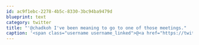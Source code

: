 ```yaml
---
id: ac9f1ebc-2278-4b5c-8330-3bc94ba9479d
blueprint: text
category: twitter
title: "'@chadkoh I've been meaning to go to one of those meetings."
caption: '<span class="username username_linked">@<a href="https://twitter.com/chadkoh" title="Chad Kohalyk">chadkoh</a></span> I''ve been meaning to go to one of those meetings.'
---
```

